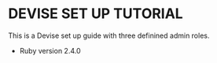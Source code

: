 # DEVISE SET UP TUTORIAL

This is a Devise set up guide with three definined admin roles.

* Ruby version 2.4.0

